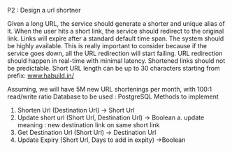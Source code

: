 P2 : Design a url shortner

Given a long URL, the service should generate a shorter and unique alias of it.
When the user hits a short link, the service should redirect to the original link.
Links will expire after a standard default time span.
The system should be highly available. This is really important to consider because
if the service goes down, all the URL redirection will start failing.
URL redirection should happen in real-time with minimal latency.
Shortened links should not be predictable.
Short URL length can be up to 30 characters starting from prefix: www.habuild.in/

Assuming, we will have 5M new URL shortenings per month, with 100:1 read/write ratio
Database to be used : PostgreSQL
Methods to implement
1. Shorten Url (Destination Url) → Short Url
2. Update short url (Short Url, Destination Url) → Boolean
a. update meaning : new destination link on same short link
3. Get Destination Url (Short Url) → Destination Url
4. Update Expiry (Short Url, Days to add in expity) →Boolean
